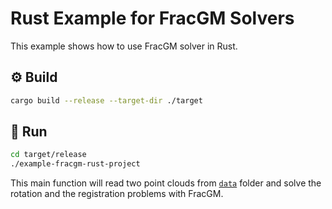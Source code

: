 # Rust Example for FracGM Solvers

This example shows how to use FracGM solver in Rust.

## :gear: Build

```sh
cargo build --release --target-dir ./target
```

## :running: Run

```sh
cd target/release
./example-fracgm-rust-project
```

This main function will read two point clouds from [`data`](../data) folder and
solve the rotation and the registration problems with FracGM.
